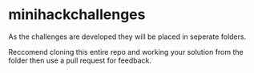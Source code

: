 # minihackchallenges

As the challenges are developed they will be placed in seperate folders.

Reccomend cloning this entire repo and working your solution from the folder then use a pull request for feedback.
